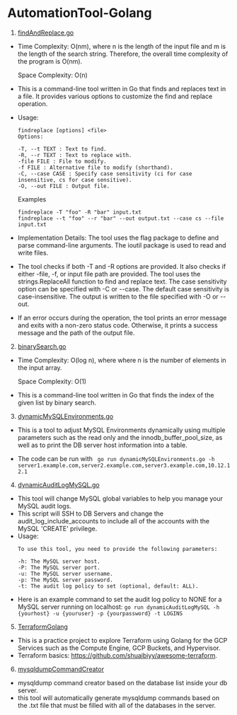 # AutomationTool-Golang

1.  [findAndReplace.go](https://github.com/bryanoliverh/AutomationTool-Golang/blob/main/findAndReplace.go)
  -  Time Complexity: O(nm), where n is the length of the input file and m is the length of the search string. Therefore, the overall time complexity of the program is O(nm).
   
     Space Complexity: O(n) 

  -  This is a command-line tool written in Go that finds and replaces text in a file. It provides various options to customize the find and replace operation.

  - Usage:
    ```  
    findreplace [options] <file>
    Options:

    -T, --t TEXT : Text to find.
    -R, --r TEXT : Text to replace with.
    -file FILE : File to modify.
    -f FILE : Alternative file to modify (shorthand).
    -C, --case CASE : Specify case sensitivity (ci for case insensitive, cs for case sensitive).
    -O, --out FILE : Output file.
    ```
    Examples
    ```
    findreplace -T "foo" -R "bar" input.txt
    findreplace --t "foo" --r "bar" --out output.txt --case cs --file input.txt
    ```
   - Implementation Details: The tool uses the flag package to define and parse command-line arguments. The ioutil package is used to read and write files.
  
  - The tool checks if both -T and -R options are provided. It also checks if either -file, -f, or input file path are provided. The tool uses the strings.ReplaceAll function to find and replace text. The case sensitivity option can be specified with -C or --case. The default case sensitivity is case-insensitive. The output is written to the file specified with -O or --out.

  - If an error occurs during the operation, the tool prints an error message and exits with a non-zero status code. Otherwise, it prints a success message and the path of the output file.

2.  [binarySearch.go](https://github.com/bryanoliverh/AutomationTool-Golang/blob/main/binarySearch.go)
  -  Time Complexity: O(log n), where where n is the number of elements in the input array.
   
     Space Complexity: O(1) 

  -  This is a command-line tool written in Go that finds the index of the given list by binary search.

3.  [dynamicMySQLEnvironments.go](https://github.com/bryanoliverh/AutomationTool-Golang/blob/main/dynamicMySQLEnvironments.go)


  -  This is a tool to adjust MySQL Environments dynamically using multiple parameters such as the read only and the innodb_buffer_pool_size, as well as to print the DB server host information into a table.
  
  -  The code can be run with
    ``` 
        go run dynamicMySQLEnvironments.go -h server1.example.com,server2.example.com,server3.example.com,10.12.12.1
    ```
4.  [dynamicAuditLogMySQL.go](https://github.com/bryanoliverh/AutomationTool-Golang/blob/main/dynamicAuditLogMySQL.go)


  -  This tool will change MySQL global variables to help you manage your MySQL audit logs.
  -  This script will SSH to DB Servers and change the audit_log_include_accounts to include all of the accounts with the MySQL 'CREATE' privilege.
  -  Usage:
        ```
        To use this tool, you need to provide the following parameters:

        -h: The MySQL server host.
        -P: The MySQL server port.
        -u: The MySQL server username.
        -p: The MySQL server password.
        -t: The audit log policy to set (optional, default: ALL).
        ```
   - Here is an example command to set the audit log policy to NONE for a MySQL server running on localhost:
    ```
      go run dynamicAuditLogMySQL -h {yourhost} -u {youruser} -p {yourpassword} -t LOGINS
    ```
  

5.  [TerraformGolang](https://github.com/bryanoliverh/AutomationTool-Golang/tree/main/TerraformGolang)


  -  This is a practice project to explore Terraform using Golang for the GCP Services such as the Compute Engine, GCP Buckets, and Hypervisor.
  -  Terraform basics: https://github.com/shuaibiyy/awesome-terraform.
  
6.  [mysqldumpCommandCreator](https://github.com/bryanoliverh/AutomationTool-Golang/tree/main/mysqldumpCommandCreator)

  -  mysqldump command creator based on the database list inside your db server.
  -  this tool will automatically generate mysqldump commands based on the .txt file that must be filled with all of the databases in the server.
    
    
